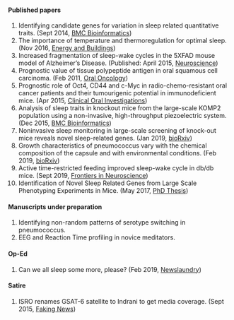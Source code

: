
#### **Published papers**
1. Identifying candidate genes for variation in sleep related quantitative traits. (Sept 2014, [BMC Bioinformatics](https://bmcbioinformatics.biomedcentral.com/articles/10.1186/1471-2105-15-S10-P13)) 
2. The importance of temperature and thermoregulation for optimal sleep. (Nov 2016, [Energy and Buildings](https://www.sciencedirect.com/science/article/pii/S0378778816308209))
3. Increased fragmentation of sleep-wake cycles in the 5XFAD mouse model of Alzheimer’s Disease. (Published: April 2015, [Neuroscience](https://www.sciencedirect.com/science/article/pii/S0306452215000901))
4. Prognostic value of tissue polypeptide antigen in oral squamous cell carcinoma. (Feb 2011, [Oral Oncology](https://www.sciencedirect.com/science/article/pii/S1368837510003519))
5. Prognostic role of Oct4, CD44 and c-Myc in radio-chemo-resistant oral cancer patients and their tumourigenic potential in immunodeficient mice. (Apr 2015, [Clinical Oral Investigations](https://link.springer.com/article/10.1007/s00784-015-1476-6))
6. Analysis of sleep traits in knockout mice from the large-scale KOMP2 population using a non-invasive, high-throughput piezoelectric system. (Dec 2015, [BMC Bioinformatics](https://bmcbioinformatics.biomedcentral.com/articles/10.1186/1471-2105-16-S15-P15))
7. Noninvasive sleep monitoring in large-scale screening of knock-out mice reveals novel sleep-related genes. (Jan 2019, [bioRxiv](https://www.biorxiv.org/content/10.1101/517680v1))
8. Growth characteristics of pneumococcus vary with the chemical composition of the capsule and with environmental conditions. (Feb 2019, [bioRxiv](https://www.biorxiv.org/content/10.1101/416040v2))
9. Active time-restricted feeding improved sleep-wake cycle in db/db mice. (Sept 2019, [Frontiers in Neuroscience](https://www.frontiersin.org/articles/10.3389/fnins.2019.00969/abstract))  
10. Identification of Novel Sleep Related Genes from Large Scale Phenotyping Experiments in Mice. (May 2017, [PhD Thesis](https://uknowledge.uky.edu/cgi/viewcontent.cgi?article=1042&context=biology_etds))

#### **Manuscripts under preparation**
1. Identifying non-random patterns of serotype switching in pneumococcus.
2. EEG and Reaction Time profiling in novice meditators.

#### **Op-Ed**
1. Can we all sleep some more, please? (Feb 2019, [Newslaundry](https://www.newslaundry.com/2019/02/20/sleep-deprivation-reduces-productivity))

#### **Satire**
1. ISRO renames GSAT-6 satellite to Indrani to get media coverage. (Sept 2015, [Faking News](http://my.fakingnews.com/technology/isro-renames-gsat-6-satellite-to-indrani-to-get-media-coverage-11157))
